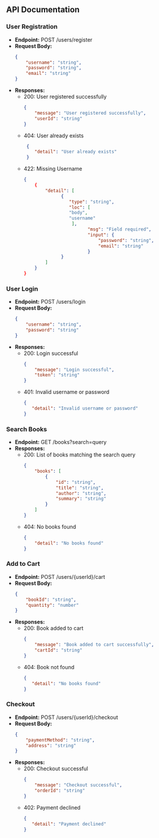 ## API Documentation

### User Registration
- **Endpoint:** POST /users/register
- **Request Body:**
    ```json
    {
        "username": "string",
        "password": "string",
        "email": "string"
    }
    ```
- **Responses:**
    - 200: User registered successfully
        ```json
        {
            "message": "User registered successfully",
            "userId": "string"
        }
        ```
    - 404: User already exists
        ```json
         {
            "detail": "User already exists"
         }
        ```
    - 422: Missing Username
        ```json
        {
            {
                "detail": [
                      {
                         "type": "string",
                         "loc": [
                         "body",
                         "username"
                          ],
                                "msg": "Field required",
                                "input": {
                                    "password": "string",
                                    "email": "string"
                                }
                      }
                ]
            }
        }
        ```

### User Login
- **Endpoint:** POST /users/login
- **Request Body:**
    ```json
    {
        "username": "string",
        "password": "string"
    }
    ```
- **Responses:**
    - 200: Login successful
        ```json
        {
            "message": "Login successful",
            "token": "string"
        }
        ```
    - 401: Invalid username or password
        ```json
        {
           "detail": "Invalid username or password"
        }
        ```

### Search Books
- **Endpoint:** GET /books?search=query
- **Responses:**
    - 200: List of books matching the search query
        ```json
        {
            "books": [
                {
                    "id": "string",
                    "title": "string",
                    "author": "string",
                    "summary": "string"
                }
            ]
        }
        ```
    - 404: No books found
        ```json
        {
            "detail": "No books found"
        }
        ```

### Add to Cart
- **Endpoint:** POST /users/{userId}/cart
- **Request Body:**
    ```json
    {
        "bookId": "string",
        "quantity": "number"
    }
    ```
- **Responses:**
    - 200: Book added to cart
        ```json
        {
            "message": "Book added to cart successfully",
            "cartId": "string"
        }
        ```
    - 404: Book not found
        ```json
        {
           "detail": "No books found"
        }
        ```

### Checkout
- **Endpoint:** POST /users/{userId}/checkout
- **Request Body:**
    ```json
    {
        "paymentMethod": "string",
        "address": "string"
    }
    ```
- **Responses:**
    - 200: Checkout successful
        ```json
        {
            "message": "Checkout successful",
            "orderId": "string"
        }
        ```
    - 402: Payment declined
        ```json
        {
           "detail": "Payment declined"
        }
        ```
